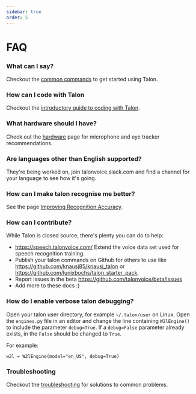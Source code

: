 ```yaml
---
sidebar: true
order: 5
---
```


# FAQ

### What can I say?  
Checkout the [common commands](/getting_started/#list-of-common-commands-to-get-started-with-talon-if-using-the-knausj-repo) to get started using Talon.

### How can I code with Talon
Checkout the [introductory guide to coding with Talon](https://talon.wiki/working_with_code/).

### What hardware should I have?
Check out the [hardware](/hardware) page for microphone and eye tracker recommendations.  

### Are languages other than English supported?

They're being worked on, join talonvoice.slack.com and find a channel for your language to see how it's going.

### How can I make talon recognise me better?

See the page [Improving Recognition Accuracy](/improving_recognition_accuracy).

### How can I contribute?

While Talon is closed source, there's plenty you can do to help:

* https://speech.talonvoice.com/ Extend the voice data set used for speech recognition training.
* Publish your talon commands on Github for others to use like https://github.com/knausj85/knausj_talon or https://github.com/lunixbochs/talon_starter_pack.
* Report issues in the beta https://github.com/talonvoice/beta/issues
* Add more to these docs :)

### How do I enable verbose talon debugging?

Open your talon user directory, for example `~/.talon/user` on Linux. Open the `engines.py` file in an editor and change the line containing `W2lEngine()` to include the parameter `debug=True`. If a `debug=False` parameter already exists, in the `False` should be changed to `True`.

For example:
```
w2l = W2lEngine(model="en_US", debug=True)
```

### Troubleshooting
Checkout the [troubleshooting](https://talon.wiki/troubleshooting/) for solutions to common problems.
